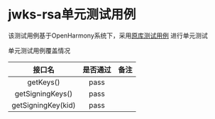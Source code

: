 # jwks-rsa单元测试用例

该测试用例基于OpenHarmony系统下，采用[原库测试用例](https://gitee.com/hihopeorg/jwks-rsa/tree/master/entry/src/ohosTest/ets/test)
进行单元测试

单元测试用例覆盖情况

|                  接口名                   |是否通过	|备注|
|:--------------------------------------:|:---:|:---:|
|            getKeys()             |    pass        |       |
|            getSigningKeys()            |pass   |        |
|           getSigningKey(kid)           |pass   |        |
